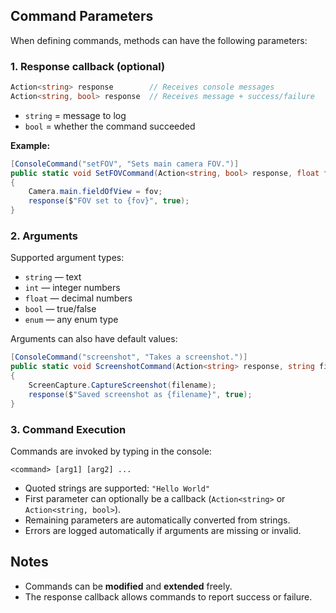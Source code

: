 ## Command Parameters

When defining commands, methods can have the following parameters:

### 1. Response callback (optional)

```csharp
Action<string> response        // Receives console messages
Action<string, bool> response  // Receives message + success/failure
````

* `string` = message to log
* `bool` = whether the command succeeded

**Example:**

```csharp
[ConsoleCommand("setFOV", "Sets main camera FOV.")]
public static void SetFOVCommand(Action<string, bool> response, float fov)
{
    Camera.main.fieldOfView = fov;
    response($"FOV set to {fov}", true);
}
```

### 2. Arguments

Supported argument types:

* `string` — text
* `int` — integer numbers
* `float` — decimal numbers
* `bool` — true/false
* `enum` — any enum type

Arguments can also have default values:

```csharp
[ConsoleCommand("screenshot", "Takes a screenshot.")]
public static void ScreenshotCommand(Action<string> response, string filename = "screenshot.png")
{
    ScreenCapture.CaptureScreenshot(filename);
    response($"Saved screenshot as {filename}", true);
}
```

### 3. Command Execution

Commands are invoked by typing in the console:

```
<command> [arg1] [arg2] ...
```

* Quoted strings are supported: `"Hello World"`
* First parameter can optionally be a callback (`Action<string>` or `Action<string, bool>`).
* Remaining parameters are automatically converted from strings.
* Errors are logged automatically if arguments are missing or invalid.


## Notes

* Commands can be **modified** and **extended** freely.
* The response callback allows commands to report success or failure.
